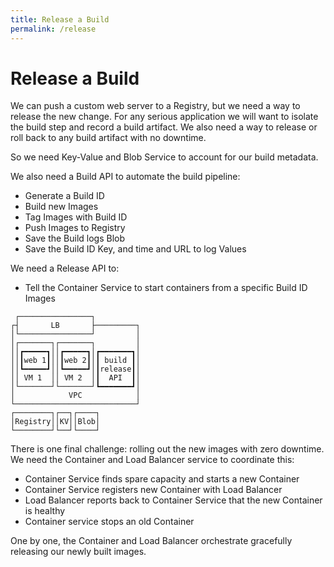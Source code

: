 ```yaml
---
title: Release a Build
permalink: /release
---
```


# Release a Build

We can push a custom web server to a Registry, but we need a way to release the new change. For any serious application we will want to isolate the build step and record a build artifact. We also need a way to release or roll back to any build artifact with no downtime.

So we need Key-Value and Blob Service to account for our build metadata.

We also need a Build API to automate the build pipeline:

* Generate a Build ID
* Build new Images
* Tag Images with Build ID
* Push Images to Registry
* Save the Build logs Blob
* Save the Build ID Key, and time and URL to log Values

We need a Release API to:

* Tell the Container Service to start containers from a specific Build ID Images

```text
 ┌────────────────┐          
┌┤       LB       ├─────────┐
│└────────────────┘         │
│┌───────┐┌───────┐         │
││┏━━━━━┓││┏━━━━━┓│┏━━━━━━━┓│
││┃web 1┃││┃web 2┃│┃ build ┃│
││┗━━━━━┛││┗━━━━━┛│┃release┃│
││ VM 1  ││ VM 2  │┃  API  ┃│
│└───────┘└───────┘┗━━━━━━━┛│
│            VPC            │
└───────────────────────────┘
┌────────┐┌──┐┌────┐         
│Registry││KV││Blob│         
└────────┘└──┘└────┘             
```

There is one final challenge: rolling out the new images with zero downtime. We need the Container and Load Balancer service to coordinate this:

* Container Service finds spare capacity and starts a new Container
* Container Service registers new Container with Load Balancer
* Load Balancer reports back to Container Service that the new Container is healthy
* Container service stops an old Container

One by one, the Container and Load Balancer orchestrate gracefully releasing our newly built images.